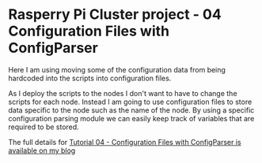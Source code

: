 Rasperry Pi Cluster project - 04 Configuration Files with ConfigParser
======================================================================

Here I am using moving some of the configuration data from being hardcoded into the scripts into configuration files.

As I deploy the scripts to the nodes I don't want to have to change the scripts for each node.
Instead I am going to use configuration files to store data specific to the node such as the name of the node.
By using a specific configuration parsing module we can easily keep track of variables that are required
to be stored.

The full details for
[Tutorial 04 - Configuration Files with ConfigParser is available on my blog](https://chewett.co.uk/blog/1001/raspberry-pi-cluster-node-04-configuration-files-configparser/)
